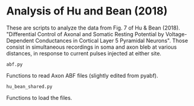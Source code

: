 # Analysis of Hu and Bean (2018)

These are scripts to analyze the data from Fig. 7 of Hu & Bean (2018).
"Differential Control of Axonal and Somatic Resting Potential by Voltage-Dependent Conductances in Cortical Layer 5 Pyramidal Neurons".
Those consist in simultaneous recordings in soma and axon bleb at various distances, in response to current pulses
injected at either site.

    abf.py
    
Functions to read Axon ABF files (slightly edited from pyabf).

    hu_bean_shared.py

Functions to load the files.

